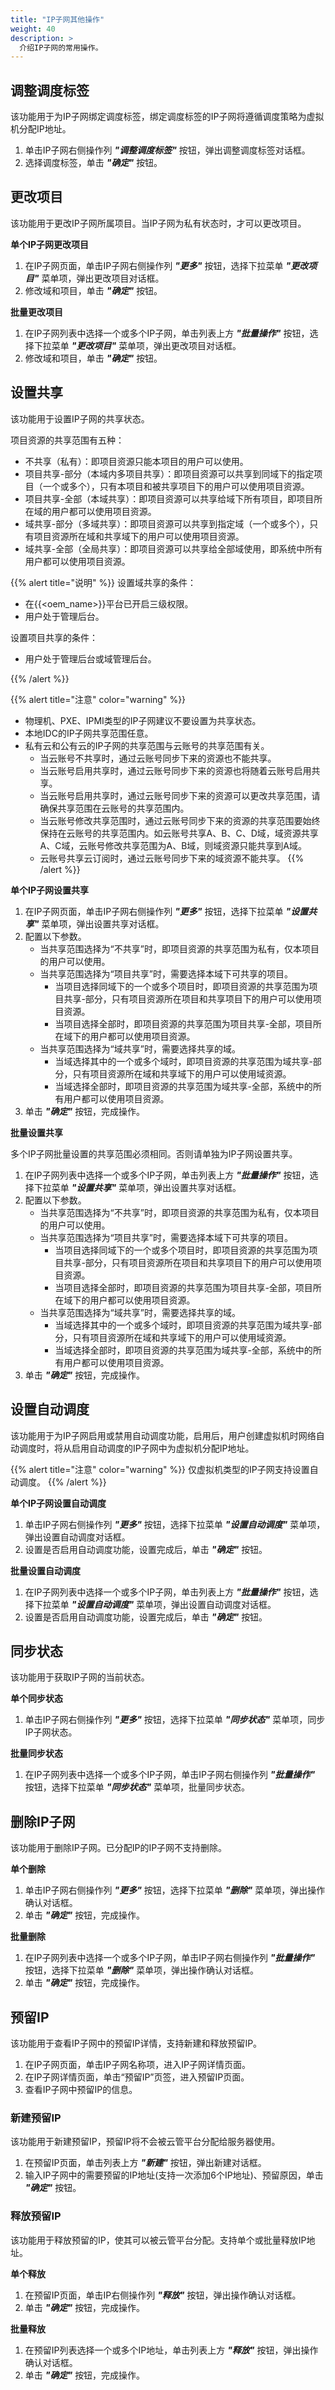 ```yaml
---
title: "IP子网其他操作"
weight: 40
description: >
  介绍IP子网的常用操作。
---
```


## 调整调度标签

该功能用于为IP子网绑定调度标签，绑定调度标签的IP子网将遵循调度策略为虚拟机分配IP地址。

1. 单击IP子网右侧操作列 **_"调整调度标签"_** 按钮，弹出调整调度标签对话框。
2. 选择调度标签，单击 **_"确定"_** 按钮。

## 更改项目

该功能用于更改IP子网所属项目。当IP子网为私有状态时，才可以更改项目。

**单个IP子网更改项目**

1. 在IP子网页面，单击IP子网右侧操作列 **_"更多"_** 按钮，选择下拉菜单 **_"更改项目"_** 菜单项，弹出更改项目对话框。
2. 修改域和项目，单击 **_"确定"_** 按钮。

**批量更改项目**

1. 在IP子网列表中选择一个或多个IP子网，单击列表上方 **_"批量操作"_** 按钮，选择下拉菜单 **_"更改项目"_** 菜单项，弹出更改项目对话框。
2. 修改域和项目，单击 **_"确定"_** 按钮。

## 设置共享

该功能用于设置IP子网的共享状态。

项目资源的共享范围有五种：

- 不共享（私有）：即项目资源只能本项目的用户可以使用。
- 项目共享-部分（本域内多项目共享）：即项目资源可以共享到同域下的指定项目（一个或多个），只有本项目和被共享项目下的用户可以使用项目资源。
- 项目共享-全部（本域共享）：即项目资源可以共享给域下所有项目，即项目所在域的用户都可以使用项目资源。
- 域共享-部分（多域共享）：即项目资源可以共享到指定域（一个或多个），只有项目资源所在域和共享域下的用户可以使用项目资源。
- 域共享-全部（全局共享）：即项目资源可以共享给全部域使用，即系统中所有用户都可以使用项目资源。

{{% alert title="说明" %}}
设置域共享的条件：

- 在{{<oem_name>}}平台已开启三级权限。
- 用户处于管理后台。

设置项目共享的条件：

- 用户处于管理后台或域管理后台。

{{% /alert %}}

{{% alert title="注意" color="warning" %}}
- 物理机、PXE、IPMI类型的IP子网建议不要设置为共享状态。
- 本地IDC的IP子网共享范围任意。
- 私有云和公有云的IP子网的共享范围与云账号的共享范围有关。
    - 当云账号不共享时，通过云账号同步下来的资源也不能共享。
    - 当云账号启用共享时，通过云账号同步下来的资源也将随着云账号启用共享。
    - 当云账号启用共享时，通过云账号同步下来的资源可以更改共享范围，请确保共享范围在云账号的共享范围内。
    - 当云账号修改共享范围时，通过云账号同步下来的资源的共享范围要始终保持在云账号的共享范围内。如云账号共享A、B、C、D域，域资源共享A、C域，云账号修改共享范围为A、B域，则域资源只能共享到A域。
    - 云账号共享云订阅时，通过云账号同步下来的域资源不能共享。
{{% /alert %}}


**单个IP子网设置共享**

1. 在IP子网页面，单击IP子网右侧操作列 **_"更多"_** 按钮，选择下拉菜单 **_"设置共享"_** 菜单项，弹出设置共享对话框。
2. 配置以下参数。
   - 当共享范围选择为“不共享”时，即项目资源的共享范围为私有，仅本项目的用户可以使用。
   - 当共享范围选择为“项目共享”时，需要选择本域下可共享的项目。
       - 当项目选择同域下的一个或多个项目时，即项目资源的共享范围为项目共享-部分，只有项目资源所在项目和共享项目下的用户可以使用项目资源。
       - 当项目选择全部时，即项目资源的共享范围为项目共享-全部，项目所在域下的用户都可以使用项目资源。
   - 当共享范围选择为“域共享”时，需要选择共享的域。
       - 当域选择其中的一个或多个域时，即项目资源的共享范围为域共享-部分，只有项目资源所在域和共享域下的用户可以使用域资源。
       - 当域选择全部时，即项目资源的共享范围为域共享-全部，系统中的所有用户都可以使用项目资源。
3. 单击 **_"确定"_** 按钮，完成操作。

**批量设置共享**

多个IP子网批量设置的共享范围必须相同。否则请单独为IP子网设置共享。

1. 在IP子网列表中选择一个或多个IP子网，单击列表上方 **_"批量操作"_** 按钮，选择下拉菜单 **_"设置共享"_** 菜单项，弹出设置共享对话框。
2. 配置以下参数。
   - 当共享范围选择为“不共享”时，即项目资源的共享范围为私有，仅本项目的用户可以使用。
   - 当共享范围选择为“项目共享”时，需要选择本域下可共享的项目。
       - 当项目选择同域下的一个或多个项目时，即项目资源的共享范围为项目共享-部分，只有项目资源所在项目和共享项目下的用户可以使用项目资源。
       - 当项目选择全部时，即项目资源的共享范围为项目共享-全部，项目所在域下的用户都可以使用项目资源。
   - 当共享范围选择为“域共享”时，需要选择共享的域。
       - 当域选择其中的一个或多个域时，即项目资源的共享范围为域共享-部分，只有项目资源所在域和共享域下的用户可以使用域资源。
       - 当域选择全部时，即项目资源的共享范围为域共享-全部，系统中的所有用户都可以使用项目资源。
3. 单击 **_"确定"_** 按钮，完成操作。

## 设置自动调度

该功能用于为IP子网启用或禁用自动调度功能，启用后，用户创建虚拟机时网络自动调度时，将从启用自动调度的IP子网中为虚拟机分配IP地址。

{{% alert title="注意" color="warning" %}}
仅虚拟机类型的IP子网支持设置自动调度。
{{% /alert %}}

**单个IP子网设置自动调度**

1. 单击IP子网右侧操作列 **_"更多"_** 按钮，选择下拉菜单 **_"设置自动调度"_** 菜单项，弹出设置自动调度对话框。
2. 设置是否启用自动调度功能，设置完成后，单击 **_"确定"_** 按钮。

**批量设置自动调度**

1. 在IP子网列表中选择一个或多个IP子网，单击列表上方 **_"批量操作"_** 按钮，选择下拉菜单 **_"设置自动调度"_** 菜单项，弹出设置自动调度对话框。
2. 设置是否启用自动调度功能，设置完成后，单击 **_"确定"_** 按钮。

## 同步状态

该功能用于获取IP子网的当前状态。

**单个同步状态**

1. 单击IP子网右侧操作列 **_"更多"_** 按钮，选择下拉菜单 **_"同步状态"_** 菜单项，同步IP子网状态。

**批量同步状态**

1. 在IP子网列表中选择一个或多个IP子网，单击IP子网右侧操作列 **_"批量操作"_** 按钮，选择下拉菜单 **_"同步状态"_** 菜单项，批量同步状态。

## 删除IP子网

该功能用于删除IP子网。已分配IP的IP子网不支持删除。

**单个删除**

1. 单击IP子网右侧操作列 **_"更多"_** 按钮，选择下拉菜单 **_"删除"_** 菜单项，弹出操作确认对话框。
2. 单击 **_"确定"_** 按钮，完成操作。

**批量删除**

1. 在IP子网列表中选择一个或多个IP子网，单击IP子网右侧操作列 **_"批量操作"_** 按钮，选择下拉菜单 **_"删除"_** 菜单项，弹出操作确认对话框。
2. 单击 **_"确定"_** 按钮，完成操作。


## 预留IP

该功能用于查看IP子网中的预留IP详情，支持新建和释放预留IP。

1. 在IP子网页面，单击IP子网名称项，进入IP子网详情页面。
2. 在IP子网详情页面，单击“预留IP”页签，进入预留IP页面。
3. 查看IP子网中预留IP的信息。

### 新建预留IP

该功能用于新建预留IP，预留IP将不会被云管平台分配给服务器使用。

1. 在预留IP页面，单击列表上方 **_"新建"_** 按钮，弹出新建对话框。
2. 输入IP子网中的需要预留的IP地址(支持一次添加6个IP地址)、预留原因，单击 **_"确定"_** 按钮。

### 释放预留IP

该功能用于释放预留的IP，使其可以被云管平台分配。支持单个或批量释放IP地址。

**单个释放**

1. 在预留IP页面，单击IP右侧操作列 **_"释放"_** 按钮，弹出操作确认对话框。
2. 单击 **_"确定"_** 按钮，完成操作。

**批量释放**

1. 在预留IP列表选择一个或多个IP地址，单击列表上方 **_"释放"_** 按钮，弹出操作确认对话框。
2. 单击 **_"确定"_** 按钮，完成操作。